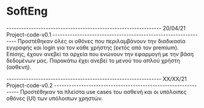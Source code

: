 # SoftEng

--------------------------------------------------------------- 20/04/21 Project-code-v0.1 ---------------------------------------------------------------
Προστέθηκαν όλες οι οθόνες που περιλαμβάνουν την διαδικασία εγγραφής και login για τον κάθε χρήστης (εκτός από τον premium). Επίσης, έχουν ανεβεί τα 
αρχεία που ενώνουν την εφαρμογή με την βάση δεδομένων μας. Παρακάτω έχει ανεβεί το μενού του απλού χρήστη (ασθενή).

--------------------------------------------------------------- ΧΧ/ΧΧ/21 Project-code-v0.2 ---------------------------------------------------------------
Προστέθηκαν τα πλείστα use cases του ασθενή και οι υπόλοιπες οθόνες (UI) των υπόλοιπων χρηστών.
